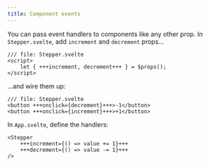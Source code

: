 ```yaml
---
title: Component events
---
```


You can pass event handlers to components like any other prop. In `Stepper.svelte`, add `increment` and `decrement` props...

```svelte
/// file: Stepper.svelte
<script>
	let { +++increment, decrement+++ } = $props();
</script>
```

...and wire them up:

```svelte
/// file: Stepper.svelte
<button +++onclick={decrement}+++>-1</button>
<button +++onclick={increment}+++>+1</button>
```

In `App.svelte`, define the handlers:

```svelte
<Stepper
	+++increment={() => value += 1}+++
	+++decrement={() => value -= 1}+++
/>
```
